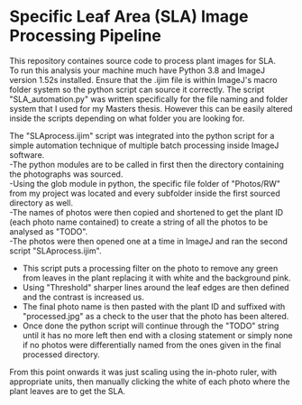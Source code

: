 # Specific Leaf Area (SLA) Image Processing Pipeline
This repository containes source code to process plant images for SLA.<br />
To run this analysis your machine much have Python 3.8 and ImageJ version 1.52s installed. Ensure that the .ijim file is within ImageJ's macro folder system so the python script can source it correctly. The script "SLA_automation.py" was written specifically for the file naming and folder system that I used for my Masters thesis. However this can be easily altered inside the scripts depending on what folder you are looking for.<br /></p>
The "SLAprocess.ijim" script was integrated into the python script for a simple automation technique of multiple batch processing inside ImageJ software.<br />
-The python modules are to be called in first then the directory containing the photographs was sourced.<br />
-Using the glob module in python, the specific file folder of "Photos/RW" from my project was located and every subfolder inside the first sourced directory as well.<br />
-The names of photos were then copied and shortened to get the plant ID (each photo name contained) to create a string of all the photos to be analysed as "TODO".<br />
-The photos were then opened one at a time in ImageJ and ran the second script "SLAprocess.ijim". 
   - This script puts a processing filter on the photo to remove any green from leaves in the plant replacing it with white and the background pink. 
   - Using "Threshold" sharper lines around the leaf edges are then defined and the contrast is increased us. 
   - The final photo name is then pasted with the plant ID and suffixed with "processed.jpg" as a check to the user that the photo has been altered. 
- Once done the python script will continue through the "TODO" string until it has no more left then end with a closing statement or simply none if no photos were differentially named from the ones given in the final processed directory.<br />

From this point onwards it was just scaling using the in-photo ruler, with appropriate units, then manually clicking the white of each photo where the plant leaves are to get the SLA.
